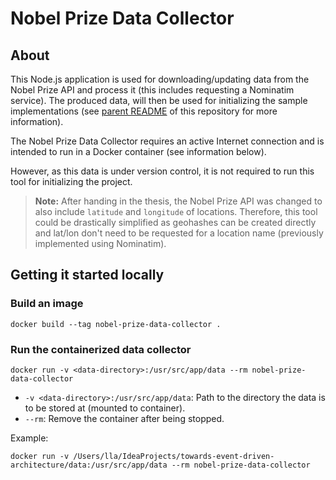 # Nobel Prize Data Collector

## About

This Node.js application is used for downloading/updating data from the Nobel Prize API and process it (this includes requesting a Nominatim service).
The produced data, will then be used for initializing the sample implementations (see [parent README](../../../README.md) of this repository for more information).

The Nobel Prize Data Collector requires an active Internet connection and is intended to run in a Docker container (see information below).

However, as this data is under version control, it is not required to run this tool for initializing the project.

> **Note:** After handing in the thesis, the Nobel Prize API was changed to also include `latitude` and `longitude` of locations.
> Therefore, this tool could be drastically simplified as geohashes can be created directly and lat/lon don't need to be requested
> for a location name (previously implemented using Nominatim).

## Getting it started locally

### Build an image

```shell
docker build --tag nobel-prize-data-collector .
```

### Run the containerized data collector

```shell
docker run -v <data-directory>:/usr/src/app/data --rm nobel-prize-data-collector
```

- `-v <data-directory>:/usr/src/app/data`: Path to the directory the data is to be stored at (mounted to container).
- `--rm`: Remove the container after being stopped.

Example:
```shell
docker run -v /Users/lla/IdeaProjects/towards-event-driven-architecture/data:/usr/src/app/data --rm nobel-prize-data-collector
```
